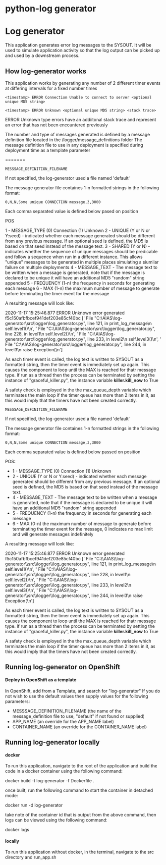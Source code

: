 # python-log generator

<h1>Log generator</h1> 

This application generates error log messages to the SYSOUT.  It will be used to simulate application activity so that the log output can be picked up and used by a downstream process.


<h2>How log-generator works</h2>

This application works by generating any number of 2 different timer events at differing intervals for a fixed number times

```<timestamp> ERROR Connection Unable to connect to server <optional unique MD5 string> ```

```<timestamp> ERROR Unknown <optional unique MD5 string> <stack trace> ```

ERROR Unknown type errors have an addiitonal stack trace and represent an error that has not been encountered previously

The number and type of messages generated is defined by a message definition file located in the /logger/message_definitions folder
The message definition file to use in any deployment is specified during deployment time as a template parameter

=======

```MESSSAGE_DEFINITION_FILENAME```

If not specified, the log-generator used a file named 'default'

The message generator file containes 1-n formatted strings in the following format:

``` 0,N,N,Some unique CONNECTION message,3,3000 ```

Each comma separated value is defined below pased on position

POS

1 - MESSAGE_TYPE (0) Connection (1) Unknown
2 - UNIQUE (Y or N or Y:seed) - indicated whether each message generated should be different from any previous message. If an optional seed is defined, the MD5 is based on that seed instead of the message text. 
3 - SHARED (Y or N) - indicates whether the sequence of unique messages should be predicable and follow a sequence when run in a different instance.  This allows "unique" messages to be generated in multiple places simulating a siumilar failure on multiple deployments
4 - MESSAGE_TEXT - The message text to be written when a message is generated, note that if the message is declared to be unique it will have an additional MD5 "random" string appended
5 - FREQUENCY (1-n) the frequency in seconds for generating each message
6 - MAX (1-n) the maximum number of message to generate before terminating the timer event for the message

A resulting message will look like:

2020-11-17 15:25:46.877 ERROR Unknown error generated f5c150afbfbcef941def203e85cf40bc ['  File "C:\\AIAS\\log-generator\\src\\logger\\log_generator.py", line 121, in print_log_message\n    self.level1()\n', '  File "C:\\AIAS\\log-generator\\src\\logger\\log_generator.py", line 228, in level1\n    self.level2()\n', '  File "C:\\AIAS\\log-generator\\src\\logger\\log_generator.py", line 233, in level2\n    self.level3()\n', '  File "C:\\AIAS\\log-generator\\src\\logger\\log_generator.py", line 244, in level3\n    raise Exception(\n']

As each timer event is called, the log text is written to SYSOUT as a formatted string, then the timer event is immediately set up again.  This causes the component to loop until the MAX is reached for thatr message type.  If run as a thread then the process can be terminated by setting the instance of "graceful_killer.py", the instance variable <b>killer.kill_now</b> to True

A safety check is employed in the the max_queue_depth variable which terminates the main loop if the timer queue has more than 2 items in it, as this would imply that the timers have not been created correctly.


```MESSSAGE_DEFINITION_FILENAME```

If not specified, the log-generator used a file named 'default'

The message generator file containes 1-n formatted strings in the following format:

``` 0,N,N,Some unique CONNECTION message,3,3000 ```

Each comma separated value is defined below passed on position

POS:
<ul>
<li>1 - MESSAGE_TYPE (0) Connection (1) Unknown</li>
<li>2 - UNIQUE (Y or N or Y:seed) - indicated whether each message generated should be different from any previous message. If an optional seed is defined, the MD5 is based on that seed instead of the message text. </li>
<li>4 - MESSAGE_TEXT - The message text to be written when a message is generated, note that if the message is declared to be unique it will have an additional MD5 "random" string appended</li>
<li>5 - FREQUENCY (1-n) the frequency in seconds for generating each message</li>
<li>6 - MAX (0-n) the maximum number of message to generate before terminating the timer event for the message, 0 indicates no max limit and will generate messages indefinitely</li>

</ul>
A resulting message will look like:

<p>2020-11-17 15:25:46.877 ERROR Unknown error generated f5c150afbfbcef941def203e85cf40bc ['  File "C:\\AIAS\\log-generator\\src\\logger\\log_generator.py", line 121, in print_log_message\n    self.level1()\n', '  File "C:\\AIAS\\log-generator\\src\\logger\\log_generator.py", line 228, in level1\n    self.level2()\n', '  File "C:\\AIAS\\log-generator\\src\\logger\\log_generator.py", line 233, in level2\n    self.level3()\n', '  File "C:\\AIAS\\log-generator\\src\\logger\\log_generator.py", line 244, in level3\n    raise Exception(\n']

As each timer event is called, the log text is written to SYSOUT as a formatted string, then the timer event is immediately set up again.  This causes the component to loop until the MAX is reached for thatr message type.  If run as a thread then the process can be terminated by setting the instance of "graceful_killer.py", the instance variable <b>killer.kill_now</b> to True

A safety check is employed in the the max_queue_depth variable which terminates the main loop if the timer queue has more than 2 items in it, as this would imply that the timers have not been created correctly.

<h2>Running log-generator on OpenShift</h2>


<h4>Deploy in OpenShift as a template</h4>
  
In OpenShift, add from a Template, and search for "log-generator"
If you do not wish to use the default values then supply values for the following parameters:
<ul>
<li>MESSSAGE_DEFINITION_FILENAME  (the name of the message_definition file to use, "default" if not found or supplied)</li>
<li>APP_NAME  (an override for the APP_NAME label)</li>
<li>CONTAINER_NAME (an override for the CONTAINER_NAME label)</li>
</ul>
<h2>Running log-generator locally</h2>
<h4>docker</h4>
To run this application, navigate to the root of the application and build the code in a docker container using the following command:

docker build -t log-generator -f Dockerfile .

once built, run the following command to start the container in detached mode:

docker run -d log-generator

take note of the container id that is output from the above command, then logs can be viewed using the following command:

docker logs <containerId>

<h4>locally</h4>
To run this application without docker, in the terminal, navigate to the src directory and run_app.sh

